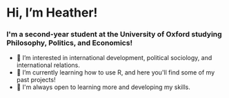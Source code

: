 # Hi, I’m Heather!
### I'm a second-year student at the University of Oxford studying Philosophy, Politics, and Economics!
- 👀 I’m interested in international development, political sociology, and international relations.
- 🌱 I’m currently learning how to use R, and here you'll find some of my past projects!
- 🌸 I'm always open to learning more and developing my skills.

<!---
heatherli12/heatherli12 is a ✨ special ✨ repository because its `README.md` (this file) appears on your GitHub profile.
You can click the Preview link to take a look at your changes.
--->
